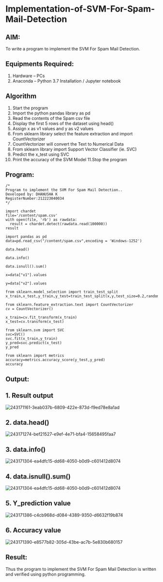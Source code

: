 # Implementation-of-SVM-For-Spam-Mail-Detection

## AIM:
To write a program to implement the SVM For Spam Mail Detection.

## Equipments Required:
1. Hardware – PCs
2. Anaconda – Python 3.7 Installation / Jupyter notebook

## Algorithm
1. Start the program
2. Import the python pandas library as pd
3. Read the contents of the Spam csv file
4. Display the first 5 rows of the dataset using head()
5. Assign x as v1 values and y as v2 values
6. From sklearn library select the feature extraction and import CountVectorizer
7. CountVectorizer will convert the Text to Numerical Data
8. From sklearn library import Support Vector Classifier (ie. SVC)
9. Predict the x_test using SVC
10. Print the accuracy of the SVM Model 11.Stop the program

## Program:
```
/*
Program to implement the SVM For Spam Mail Detection..
Developed by: DHANUSHA K
RegisterNumber:212223040034
*/
```
```
import chardet
file='/content/spam.csv'
with open(file, 'rb') as rawdata:
  result = chardet.detect(rawdata.read(100000))
result

import pandas as pd
data=pd.read_csv("/content/spam.csv",encoding = 'Windows-1252')

data.head()

data.info()

data.isnull().sum()

x=data["v1"].values

y=data["v2"].values

from sklearn.model_selection import train_test_split
x_train,x_test,y_train,y_test=train_test_split(x,y,test_size=0.2,random_state=0)

from sklearn.feature_extraction.text import CountVectorizer
cv = CountVectorizer()

x_train=cv.fit_transform(x_train)
x_test=cv.transform(x_test)

from sklearn.svm import SVC
svc=SVC()
svc.fit(x_train,y_train)
y_pred=svc.predict(x_test)
y_pred

from sklearn import metrics
accuracy=metrics.accuracy_score(y_test,y_pred)
accuracy
```
## Output:
## 1. Result output
![243171161-3eab037b-6809-422e-873d-f9ed78e8a1ad](https://github.com/AkilaMohan/Implementation-of-SVM-For-Spam-Mail-Detection/assets/151549957/ea143baa-47be-4e2f-9bc4-799c27081dc6)

## 2. data.head()
![243171274-bef21527-e9ef-4e71-bfa4-15658495faa7](https://github.com/AkilaMohan/Implementation-of-SVM-For-Spam-Mail-Detection/assets/151549957/66369c47-8d5b-4c78-8851-a40369cdedc6)

## 3. data.info()
![243171304-ea4dfc15-dd68-4050-b0d9-c601412d8074](https://github.com/AkilaMohan/Implementation-of-SVM-For-Spam-Mail-Detection/assets/151549957/2ad16cde-5b65-4ed9-a8a4-f6d2afa8e1f1)

## 4. data.isnull().sum()
![243171304-ea4dfc15-dd68-4050-b0d9-c601412d8074](https://github.com/AkilaMohan/Implementation-of-SVM-For-Spam-Mail-Detection/assets/151549957/4142a241-744a-40f6-a259-84533f80a2a7)

## 5. Y_prediction value
![243171386-c4cb968d-d084-4389-9350-d6632f19b874](https://github.com/AkilaMohan/Implementation-of-SVM-For-Spam-Mail-Detection/assets/151549957/7a59e7a1-0f05-415b-937c-7e8086d55e86)

## 6. Accuracy value
![243171390-e8577b82-305d-43be-ac7b-5e830b680157](https://github.com/AkilaMohan/Implementation-of-SVM-For-Spam-Mail-Detection/assets/151549957/b292b6e9-3bac-4c25-b316-dfe44ae55be6)

## Result:
Thus the program to implement the SVM For Spam Mail Detection is written and verified using python programming.
